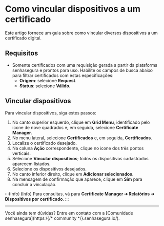 # Como vincular dispositivos a um certificado

Este artigo fornece um guia sobre como vincular diversos dispositivos a um certificado digital.

## Requisitos
* Somente certificados com uma requisição gerada a partir da plataforma senhasegura e prontos para uso. Habilite os campos de busca abaixo para filtrar certificados com estas especificações:
    * **Origem**: selecione **Request**.
    * **Status**: selecione **Válido**.

## Vincular dispositivos
Para vincular dispositivos, siga estes passos:

1. No canto superior esquerdo, clique em **Grid Menu**, identificado pelo ícone de nove quadrados e, em seguida, selecione **Certificate Manager**.
2. No menu lateral, selecione **Certificados** e, em seguida, **Certificados**.
3. Localize o certificado desejado.
4. Na coluna **Ação** correspondente, clique no ícone dos três pontos verticais.
5. Selecione **Vincular dispositivos**; todos os dispositivos cadastrados aparecem listados.
7. Selecione os dispositivos desejados.
8. No canto inferior direito, clique em **Adicionar selecionados**. 
9. Na mensagem de confirmação que aparece, clique em **Sim** para concluir a vinculação.

:::(Info) (Info)
Para consultas, vá para **Certificate Manager ➔ Relatórios ➔ Dispositivos por certificado**.
:::
***
Você ainda tem dúvidas? Entre em contato com a [Comunidade senhasegura](https:/{/* community */}.senhasegura.io/).